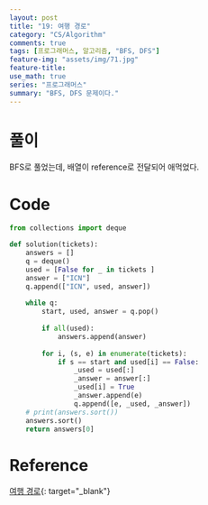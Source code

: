 ```yaml
---
layout: post
title: "19: 여행 경로"
category: "CS/Algorithm"
comments: true
tags: [프로그래머스, 알고리즘, "BFS, DFS"]
feature-img: "assets/img/71.jpg"
feature-title:
use_math: true
series: "프로그래머스"
summary: "BFS, DFS 문제이다."
---
```




# 풀이

BFS로 풀었는데, 배열이 reference로 전달되어 애먹었다.

# Code

```python
from collections import deque

def solution(tickets):
    answers = []
    q = deque()
    used = [False for _ in tickets ]
    answer = ["ICN"]
    q.append(["ICN", used, answer])
    
    while q:
        start, used, answer = q.pop()
        
        if all(used):
            answers.append(answer)
        
        for i, (s, e) in enumerate(tickets):
            if s == start and used[i] == False:
                _used = used[:]
                _answer = answer[:]
                _used[i] = True
                _answer.append(e)
                q.append([e, _used, _answer])
    # print(answers.sort())
    answers.sort()
    return answers[0]
```


# Reference

[여행 경로](https://programmers.co.kr/learn/courses/30/lessons/43164){: target="\_blank"}
